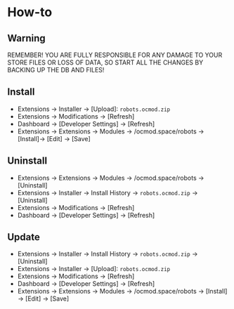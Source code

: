# How-to

## Warning
REMEMBER! YOU ARE FULLY RESPONSIBLE FOR ANY DAMAGE TO YOUR STORE FILES OR LOSS OF DATA, SO START ALL THE CHANGES BY BACKING UP THE DB AND FILES!

## Install
* Extensions → Installer → [Upload]: `robots.ocmod.zip`
* Extensions → Modifications → [Refresh]
* Dashboard → [Developer Settings] → [Refresh]
* Extensions → Extensions → Modules → /ocmod.space/robots → [Install]→ [Edit] → [Save]

## Uninstall
* Extensions → Extensions → Modules → /ocmod.space/robots → [Uninstall]
* Extensions → Installer → Install History → `robots.ocmod.zip` → [Uninstall]
* Extensions → Modifications → [Refresh]
* Dashboard → [Developer Settings] → [Refresh]

## Update
* Extensions → Installer → Install History → `robots.ocmod.zip` → [Uninstall]
* Extensions → Installer → [Upload]: `robots.ocmod.zip`
* Extensions → Modifications → [Refresh]
* Dashboard → [Developer Settings] → [Refresh]
* Extensions → Extensions → Modules → /ocmod.space/robots → [Install] → [Edit] → [Save]
